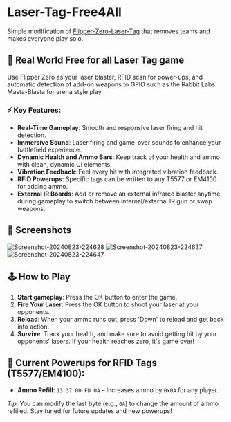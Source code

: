 # Laser-Tag-Free4All

Simple modification of [Flipper-Zero-Laser-Tag](https://github.com/RocketGod-git/Flipper-Zero-Laser-Tag) that removes teams and makes everyone play solo.

## 🚀 Real World Free for all Laser Tag game

Use Flipper Zero as your laser blaster, RFID scan for power-ups, and automatic detection of add-on weapons to GPIO such as the Rabbit Labs Masta-Blasta for arena style play.

### ⚡ Key Features:

- **Real-Time Gameplay**: Smooth and responsive laser firing and hit detection.
- **Immersive Sound**: Laser firing and game-over sounds to enhance your battlefield experience.
- **Dynamic Health and Ammo Bars**: Keep track of your health and ammo with clean, dynamic UI elements.
- **Vibration Feedback**: Feel every hit with integrated vibration feedback.
- **RFID Powerups**: Specific tags can be written to any T5577 or EM4100 for adding ammo.
- **External IR Boards**: Add or remove an external infrared blaster anytime during gameplay to switch between internal/external IR gun or swap weapons.

## 📸 Screenshots

![Screenshot-20240823-224628](https://github.com/user-attachments/assets/5836ee25-23ce-4845-b342-2b360e32e341)
![Screenshot-20240823-224637](https://github.com/user-attachments/assets/119e8e80-49fc-421a-bc61-ec7185d05bc0)
![Screenshot-20240823-224647](https://github.com/user-attachments/assets/d5e10e1b-64a5-4a72-a624-2cfe2237add5)

## 🕹️ How to Play

1. **Start gameplay**: Press the OK button to enter the game.
2. **Fire Your Laser**: Press the OK button to shoot your laser at your opponents.
3. **Reload**: When your ammo runs out, press 'Down' to reload and get back into action.
4. **Survive**: Track your health, and make sure to avoid getting hit by your opponents' lasers. If your health reaches zero, it's game over!

## 🏅 Current Powerups for RFID Tags (T5577/EM4100):

- **Ammo Refill**: `13 37 00 FD 0A` – Increases ammo by `0x0A` for any player.

_Tip_: You can modify the last byte (e.g., `0A`) to change the amount of ammo refilled. Stay tuned for future updates and new powerups!
